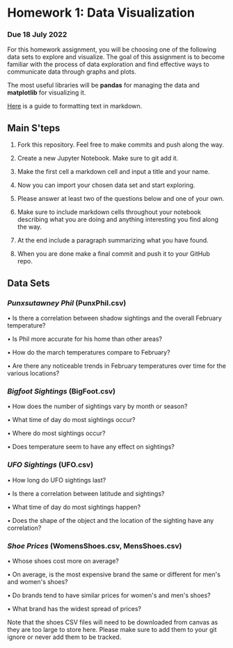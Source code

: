 # Homework 1: Data Visualization

### Due 18 July 2022

For this homework assignment, you will be choosing one of the following data sets to explore
and visualize. The goal of this assignment is to become familiar with the process of data
exploration and find effective ways to communicate data through graphs and plots.

The most useful libraries will be **pandas** for managing the data and **matplotlib** for visualizing it.

[Here](https://www.markdownguide.org/basic-syntax/) is a guide to formatting text in markdown.


## Main S'teps
1. Fork this repository. Feel free to make commits and push along the way.

2. Create a new Jupyter Notebook. Make sure to git add it.

3. Make the first cell a markdown cell and input a title and your name.

4. Now you can import your chosen data set and start exploring.

5. Please answer at least two of the questions below and one of your own.

6. Make sure to include markdown cells throughout your notebook describing what you are
doing and anything interesting you find along the way.

7. At the end include a paragraph summarizing what you have found.

8. When you are done make a final commit and push it to your GitHub repo.

## Data Sets

### *Punxsutawney Phil* (PunxPhil.csv)

• Is there a correlation between shadow sightings and the overall February temperature?

• Is Phil more accurate for his home than other areas?

• How do the march temperatures compare to February?

• Are there any noticeable trends in February temperatures over time for the various
locations?

### *Bigfoot Sightings* (BigFoot.csv)

• How does the number of sightings vary by month or season?

• What time of day do most sightings occur?

• Where do most sightings occur?

• Does temperature seem to have any effect on sightings?

### *UFO Sightings* (UFO.csv)

• How long do UFO sightings last?

• Is there a correlation between latitude and sightings?

• What time of day do most sightings happen?

• Does the shape of the object and the location of the sighting have any correlation?

### *Shoe Prices* (WomensShoes.csv, MensShoes.csv)

• Whose shoes cost more on average?

• On average, is the most expensive brand the same or different for men's and women's
shoes?

• Do brands tend to have similar prices for women's and men's shoes?

• What brand has the widest spread of prices?

Note that the shoes CSV files will need to be downloaded from canvas as they are too large to store here. Please make sure to add them to your git ignore or never add them to be tracked.

